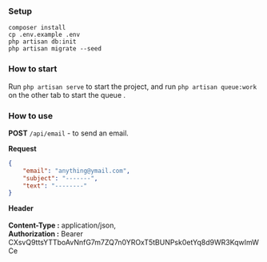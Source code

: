 ### Setup
```hash
composer install
cp .env.example .env
php artisan db:init
php artisan migrate --seed
```

### How to start
Run `php artisan serve` to start the project, and run `php artisan queue:work` on the other tab to start the queue .


### How to use
**POST** `/api/email` - to send an email.

**Request**
```json
{
    "email": "anything@ymail.com",
    "subject": "-------",
    "text": "--------"
}
```
**Header**<br/><br/>
**Content-Type :** application/json,<br/>
**Authorization :** Bearer CXsvQ9ttsYTTboAvNnfG7m7ZQ7n0YROxT5tBUNPsk0etYq8d9WR3KqwImWCe
